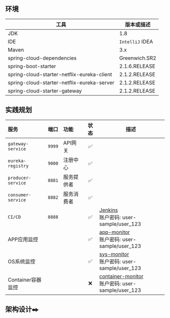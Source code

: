 ## 环境

| 工具  | 版本或描述 |
| ----- | ---|
| JDK   | 1.8  |
| IDE   |  `IntelliJ` IDEA |
| Maven | 3.x                  |
| spring-cloud-dependencies | Greenwich.SR2 |
| spring-boot-starter | 2.1.6.RELEASE |
| spring-cloud-starter-netflix-eureka-client | 2.1.2.RELEASE |
| spring-cloud-starter-netflix-eureka-server | 2.1.2.RELEASE |
| spring-cloud-starter-gateway | 2.1.2.RELEASE |


## 实践规划
服务 | 端口 |功能|状态|描述|
:---|:---:|:---|:---:|---
`gateway-service` | `9999` | API网关| ✅ |
`eureka-registry` | `9000`| 注册中心| ✅ | 
`producer-service` | `8881`| 服务提供者| ✅ |
`consumer-service` | `8882`| 服务消费者| ✅ | 
`CI/CD` |`8888` |  | ✅ |  [Jenkins](http://47.98.168.56:8888/)<br>账户密码: user-sample/user_123
APP应用监控 | | | ✅ |[app-monitor](http://47.98.168.56:3000/d/XT923gPGz/app-monitor?orgId=1)<br>账户密码: user-sample/user_123|
OS系统监控 | | | ✅ |[sys-monitor](http://47.98.168.56:3000/d/9CWBz0bik/dean-test-dashboard?orgId=1)<br>账户密码: user-sample/user_123|
Container容器监控 | | |❌|[container-monitor](http://47.98.168.56:3000)<br>账户密码: user-sample/user_123|
 

## 架构设计✒️